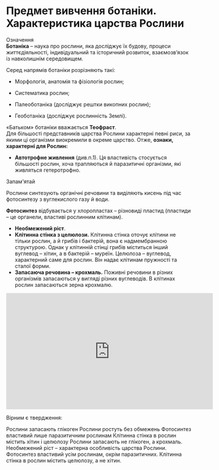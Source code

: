 Предмет вивчення ботаніки. Характеристика царства Рослини
==========================================================


<div class="eoz-wrap">
<span class="eoz">Означення</span>
<div class="eoz-text">
<b>Ботанiка</b> – наука про рослини, яка дослiджує їх будову, процеси
життєдiяльностi, iндивiдуальний та iсторичний розвиток, взаємозв’язок iз навколишнiм середовищем.
</div>
</div>

Серед напрямів ботаніки розрізняють такі:

-   Морфологія, анатомія та фізіологія рослин;

-   Систематика рослин;

-   Палеоботаніка (досліджує рештки викопних рослин);

-   Геоботаніка (досліджує рослинність Землі).

«Батьком» ботаніки вважається **Теофраст**.<br/>
Для більшості представників царства Рослини характерні певні риси, за якими ці організми виокремили в окреме царство. Отже, **ознаки, характерні для Рослин:**
 
<ul>
<li><b>Автотрофне живлення</b> (див.п.1). Ця властивість стосується більшості рослин, хоча трапляються й паразитичні організми, які живляться гетеротрофно.
</li>
</ul>
<p>
<div class="add-wrap">
<span class="add">Запам'ятай</span>
<div class="add-text">
<p>Рослини синтезують органічні речовини та виділяють кисень під час фотосинтезу з вуглекислого газу й води.</p>
<b>Фотосинтез</b> відбувається у хлоропластах – різновиді пластид (пластиди – це органели, властиві рослинним клітинам).
</div>
</div>
</p>

<ul><li><b>Необмежений ріст</b>.</li>
<li><b>Клітинна стінка з целюлози.</b> Клітинна стінка оточує клітини не тільки рослин, а й грибів і бактерій, вона є надмембранною структурою. Однак у клітинній стінці грибів міститься інший вуглевод – хітин, а в бактерій – муреїн. Целюлоза – вуглевод, характерний саме для рослин. Він надає клітинам пружності та сталої форми.</li>
<li><b>Запасаюча речовина – крохмаль.</b> Поживні речовини в різних організмів запасаються у вигляді різних вуглеводів. В клітинах рослин запасаються зерна крохмалю.</li>
</ul>

<div class="fluidMedia">
<iframe align="center" width="560" height="315" src="https://www.youtube.com/embed/OQJSRqhJ-Ow" frameborder="0" allowfullscreen></iframe>
</div>
<div class="popup">
</div>
<div class="space">
</div>


<quiz correctLabel="correct!" incorrectLabel="incorrect!" checkLabel="check ansert">
    <question text="">
        <p>Вірним є твердження:</p>
        <answer>Рослини запасають глікоген</answer>
        <answer correct>Рослини ростуть без обмежень </answer>
        <answer>Фотосинтез властивий лише паразитичним рослинам</answer>
        <answer>Клітинна стінка в рослин містить хітин і целюлозу</answer>
    <explanation>
    Рослини запасають не глікоген, а крохмаль. Необмежений ріст – характерна особливість царства Рослини. Фотосинтез властивий усім рослинам, окрім паразитичних. Клітинна стінка в рослин містить целюлозу, а не хітин.</explanation>
    </question>
</quiz>
